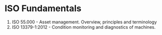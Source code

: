 # ISO Fundamentals
1.  ISO 55.000  - Asset management. Overview, principles and terminology
2.  ISO 13379-1:2012 - Condition monitoring and diagnostics of machines.
